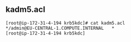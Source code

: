 ## kadm5.acl

```
[root@ip-172-31-4-194 krb5kdc]# cat kadm5.acl
*/admin@EU-CENTRAL-1.COMPUTE.INTERNAL	*
[root@ip-172-31-4-194 krb5kdc]
```
